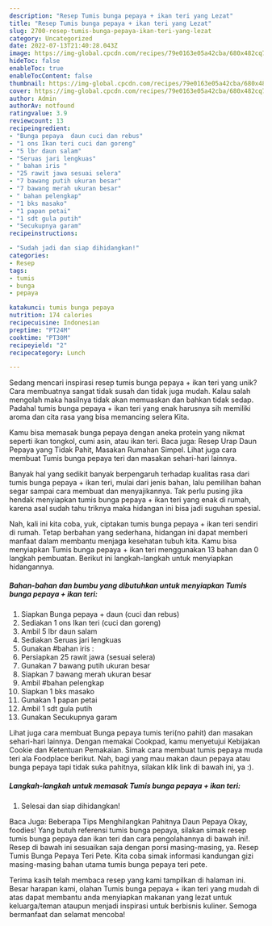 ```yaml
---
description: "Resep Tumis bunga pepaya + ikan teri yang Lezat"
title: "Resep Tumis bunga pepaya + ikan teri yang Lezat"
slug: 2700-resep-tumis-bunga-pepaya-ikan-teri-yang-lezat
category: Uncategorized
date: 2022-07-13T21:40:28.043Z
image: https://img-global.cpcdn.com/recipes/79e0163e05a42cba/680x482cq70/tumis-bunga-pepaya-ikan-teri-foto-resep-utama.jpg
hideToc: false
enableToc: true
enableTocContent: false
thumbnail: https://img-global.cpcdn.com/recipes/79e0163e05a42cba/680x482cq70/tumis-bunga-pepaya-ikan-teri-foto-resep-utama.jpg
cover: https://img-global.cpcdn.com/recipes/79e0163e05a42cba/680x482cq70/tumis-bunga-pepaya-ikan-teri-foto-resep-utama.jpg
author: Admin
authorAv: notfound
ratingvalue: 3.9
reviewcount: 13
recipeingredient:
- "Bunga pepaya  daun cuci dan rebus"
- "1 ons Ikan teri cuci dan goreng"
- "5 lbr daun salam"
- "Seruas jari lengkuas"
- " bahan iris "
- "25 rawit jawa sesuai selera"
- "7 bawang putih ukuran besar"
- "7 bawang merah ukuran besar"
- " bahan pelengkap"
- "1 bks masako"
- "1 papan petai"
- "1 sdt gula putih"
- "Secukupnya garam"
recipeinstructions:

- "Sudah jadi dan siap dihidangkan!"
categories:
- Resep
tags:
- tumis
- bunga
- pepaya

katakunci: tumis bunga pepaya 
nutrition: 174 calories
recipecuisine: Indonesian
preptime: "PT24M"
cooktime: "PT30M"
recipeyield: "2"
recipecategory: Lunch

---
```





Sedang mencari inspirasi resep tumis bunga pepaya + ikan teri yang unik? Cara membuatnya sangat tidak susah dan tidak juga mudah. Kalau salah mengolah maka hasilnya tidak akan memuaskan dan bahkan tidak sedap. Padahal tumis bunga pepaya + ikan teri yang enak harusnya sih memiliki aroma dan cita rasa yang bisa memancing selera Kita.





Kamu bisa memasak bunga pepaya dengan aneka protein yang nikmat seperti ikan tongkol, cumi asin, atau ikan teri. Baca juga: Resep Urap Daun Pepaya yang Tidak Pahit, Masakan Rumahan Simpel. Lihat juga cara membuat Tumis bunga pepaya teri dan masakan sehari-hari lainnya.

Banyak hal yang sedikit banyak berpengaruh terhadap kualitas rasa dari tumis bunga pepaya + ikan teri, mulai dari jenis bahan, lalu pemilihan bahan segar sampai cara membuat dan menyajikannya. Tak perlu pusing jika hendak menyiapkan tumis bunga pepaya + ikan teri yang enak di rumah, karena asal sudah tahu triknya maka hidangan ini bisa jadi suguhan spesial.






Nah, kali ini kita coba, yuk, ciptakan tumis bunga pepaya + ikan teri sendiri di rumah. Tetap berbahan yang sederhana, hidangan ini dapat memberi manfaat dalam membantu menjaga kesehatan tubuh kita. Kamu bisa menyiapkan Tumis bunga pepaya + ikan teri menggunakan 13 bahan dan 0 langkah pembuatan. Berikut ini langkah-langkah untuk menyiapkan hidangannya.

<!--inarticleads1-->

##### Bahan-bahan dan bumbu yang dibutuhkan untuk menyiapkan Tumis bunga pepaya + ikan teri:

1. Siapkan Bunga pepaya + daun (cuci dan rebus)
1. Sediakan 1 ons Ikan teri (cuci dan goreng)
1. Ambil 5 lbr daun salam
1. Sediakan Seruas jari lengkuas
1. Gunakan  #bahan iris :
1. Persiapkan 25 rawit jawa (sesuai selera)
1. Gunakan 7 bawang putih ukuran besar
1. Siapkan 7 bawang merah ukuran besar
1. Ambil  #bahan pelengkap
1. Siapkan 1 bks masako
1. Gunakan 1 papan petai
1. Ambil 1 sdt gula putih
1. Gunakan Secukupnya garam


Lihat juga cara membuat Bunga pepaya tumis teri(no pahit) dan masakan sehari-hari lainnya. Dengan memakai Cookpad, kamu menyetujui Kebijakan Cookie dan Ketentuan Pemakaian. Simak cara membuat tumis pepaya muda teri ala Foodplace berikut. Nah, bagi yang mau makan daun pepaya atau bunga pepaya tapi tidak suka pahitnya, silakan klik link di bawah ini, ya :). 

<!--inarticleads2-->

##### Langkah-langkah untuk memasak Tumis bunga pepaya + ikan teri:


1. Selesai dan siap dihidangkan!

Baca Juga: Beberapa Tips Menghilangkan Pahitnya Daun Pepaya Okay, foodies! Yang butuh referensi tumis bunga pepaya, silakan simak resep tumis bunga pepaya dan ikan teri dan cara pengolahannya di bawah ini!. Resep di bawah ini sesuaikan saja dengan porsi masing-masing, ya. Resep Tumis Bunga Pepaya Teri Pete. Kita coba simak informasi kandungan gizi masing-masing bahan utama tumis bunga pepaya teri pete. 

Terima kasih telah membaca resep yang kami tampilkan di halaman ini. Besar harapan kami, olahan Tumis bunga pepaya + ikan teri yang mudah di atas dapat membantu anda menyiapkan makanan yang lezat untuk keluarga/teman ataupun menjadi inspirasi untuk berbisnis kuliner. Semoga bermanfaat dan selamat mencoba!
